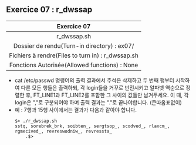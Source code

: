 ## Exercice 07 : r_dwssap

|Exercice 07|
|:---:|
|r_dwssap.sh|
|Dossier de rendu(Turn-in directory) : ex07/|
|Fichiers à rendre(Files to turn in) : r_dwssap.sh|
|Fonctions Autorisée(Allowed functions) : None|

- cat /etc/passwd 명령어의 출력 결과에서 주석은 삭제하고 두 번째 행부터 시작하여 다른 모든 행들은 출력하되, 각 login들을 거꾸로 반전시키고 알파벳 역순으로 정렬한 후, FT_LINE1과 FT_LINE2를 포함한 그 사이의 값들만 남겨두세요. 이 때, 각 login은 ","로 구분되어야 하며 출력 결과는 "."로 끝나야합니다. (큰따옴표없이)
- 예 : 7행과 15행 사이에서는 결과가 다음과 같아야 합니다.
    ```
    $> ./r_dwssap.sh
    sstq, sorebrek_brk, soibten_, sergtsop_, scodved_, rlaxcm_, rgmecived_, revreswodniw_, revressta_
        .$>
    ```
